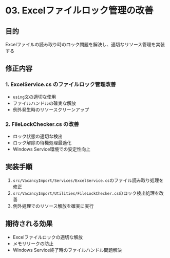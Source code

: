 # 03. Excelファイルロック管理の改善

## 目的
Excelファイルの読み取り時のロック問題を解決し、適切なリソース管理を実装する

## 修正内容

### 1. ExcelService.cs のファイルロック管理改善
- `using`文の適切な使用
- ファイルハンドルの確実な解放
- 例外発生時のリソースクリーンアップ

### 2. FileLockChecker.cs の改善
- ロック状態の適切な検出
- ロック解除の待機処理最適化
- Windows Service環境での安定性向上

## 実装手順

1. `src/VacancyImport/Services/ExcelService.cs`のファイル読み取り処理を修正
2. `src/VacancyImport/Utilities/FileLockChecker.cs`のロック検出処理を改善
3. 例外処理でのリソース解放を確実に実行

## 期待される効果
- Excelファイルロックの適切な解放
- メモリリークの防止
- Windows Service終了時のファイルハンドル問題解決 